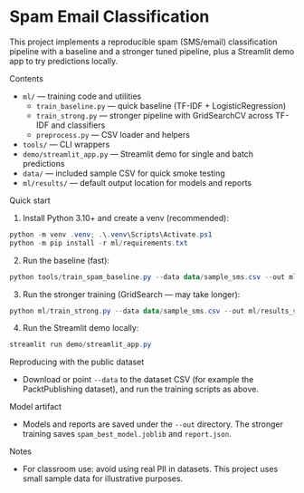 # Spam Email Classification

This project implements a reproducible spam (SMS/email) classification pipeline with a baseline and a stronger tuned pipeline, plus a Streamlit demo app to try predictions locally.

Contents
- `ml/` — training code and utilities
  - `train_baseline.py` — quick baseline (TF-IDF + LogisticRegression)
  - `train_strong.py` — stronger pipeline with GridSearchCV across TF-IDF and classifiers
  - `preprocess.py` — CSV loader and helpers
- `tools/` — CLI wrappers
- `demo/streamlit_app.py` — Streamlit demo for single and batch predictions
- `data/` — included sample CSV for quick smoke testing
- `ml/results/` — default output location for models and reports

Quick start

1. Install Python 3.10+ and create a venv (recommended):

```powershell
python -m venv .venv; .\.venv\Scripts\Activate.ps1
python -m pip install -r ml/requirements.txt
```

2. Run the baseline (fast):

```powershell
python tools/train_spam_baseline.py --data data/sample_sms.csv --out ml/results_sample
```

3. Run the stronger training (GridSearch — may take longer):

```powershell
python ml/train_strong.py --data data/sample_sms.csv --out ml/results_sample_strong --jobs 2
```

4. Run the Streamlit demo locally:

```powershell
streamlit run demo/streamlit_app.py
```

Reproducing with the public dataset
- Download or point `--data` to the dataset CSV (for example the PacktPublishing dataset), and run the training scripts as above.

Model artifact
- Models and reports are saved under the `--out` directory. The stronger training saves `spam_best_model.joblib` and `report.json`.

Notes
- For classroom use: avoid using real PII in datasets. This project uses small sample data for illustrative purposes.
